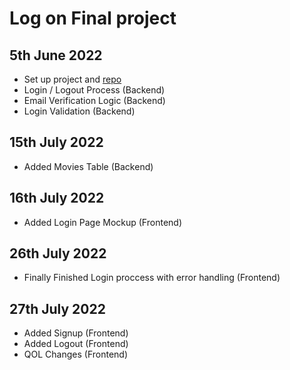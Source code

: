 # Log on Final project

## 5th June 2022

- Set up project and [repo](https://github.com/rithulkamesh/watchflix)
- Login / Logout Process (Backend)
- Email Verification Logic (Backend)
- Login Validation (Backend)

## 15th July 2022
- Added Movies Table (Backend)

## 16th July 2022
- Added Login Page Mockup (Frontend)

## 26th July 2022
- Finally Finished Login proccess with error handling (Frontend)

## 27th July 2022
- Added Signup (Frontend)
- Added Logout (Frontend)
- QOL Changes (Frontend)
<!-- - Added Table Structures and their Uses (Documentation) -->